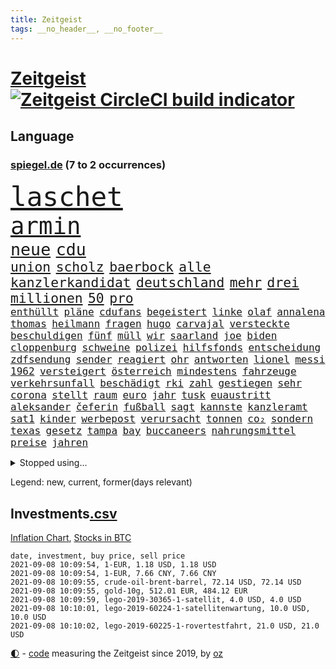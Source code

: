 ```yaml
---
title: Zeitgeist
tags: __no_header__, __no_footer__
---
```


# [Zeitgeist](https://oliz.io/zeitgeist/) [![Zeitgeist CircleCI build indicator](https://circleci.com/gh/ooz/zeitgeist.svg?style=shield)](https://circleci.com/gh/ooz/zeitgeist)

## Language

<h3><a href="https://www.spiegel.de" target="_blank">spiegel.de</a> (7 to 2 occurrences)</h3>
<p style="font-family:monospace">
<span style="font-size:32pt"><a href="news_links.html#laschet" class="current">laschet</a></span>
<br>
<span style="font-size:28pt"><a href="news_links.html#armin" class="current">armin</a></span>
<br>
<span style="font-size:20pt"><a href="news_links.html#neue" class="current">neue</a></span>
<span style="font-size:20pt"><a href="news_links.html#cdu" class="current">cdu</a></span>
<br>
<span style="font-size:16pt"><a href="news_links.html#union" class="current">union</a></span>
<span style="font-size:16pt"><a href="news_links.html#scholz" class="current">scholz</a></span>
<span style="font-size:16pt"><a href="news_links.html#baerbock" class="current">baerbock</a></span>
<span style="font-size:16pt"><a href="news_links.html#alle" class="current">alle</a></span>
<span style="font-size:16pt"><a href="news_links.html#kanzlerkandidat" class="current">kanzlerkandidat</a></span>
<span style="font-size:16pt"><a href="news_links.html#deutschland" class="current">deutschland</a></span>
<span style="font-size:16pt"><a href="news_links.html#mehr" class="current">mehr</a></span>
<span style="font-size:16pt"><a href="news_links.html#drei" class="current">drei</a></span>
<span style="font-size:16pt"><a href="news_links.html#millionen" class="current">millionen</a></span>
<span style="font-size:16pt"><a href="news_links.html#50" class="current">50</a></span>
<span style="font-size:16pt"><a href="news_links.html#pro" class="current">pro</a></span>
<br>
<span style="font-size:12pt"><a href="news_links.html#enthüllt" class="current">enthüllt</a></span>
<span style="font-size:12pt"><a href="news_links.html#pläne" class="current">pläne</a></span>
<span style="font-size:12pt"><a href="news_links.html#cdufans" class="new">cdufans</a></span>
<span style="font-size:12pt"><a href="news_links.html#begeistert" class="current">begeistert</a></span>
<span style="font-size:12pt"><a href="news_links.html#linke" class="current">linke</a></span>
<span style="font-size:12pt"><a href="news_links.html#olaf" class="current">olaf</a></span>
<span style="font-size:12pt"><a href="news_links.html#annalena" class="current">annalena</a></span>
<span style="font-size:12pt"><a href="news_links.html#thomas" class="current">thomas</a></span>
<span style="font-size:12pt"><a href="news_links.html#heilmann" class="new">heilmann</a></span>
<span style="font-size:12pt"><a href="news_links.html#fragen" class="current">fragen</a></span>
<span style="font-size:12pt"><a href="news_links.html#hugo" class="new">hugo</a></span>
<span style="font-size:12pt"><a href="news_links.html#carvajal" class="new">carvajal</a></span>
<span style="font-size:12pt"><a href="news_links.html#versteckte" class="current">versteckte</a></span>
<span style="font-size:12pt"><a href="news_links.html#beschuldigen" class="current">beschuldigen</a></span>
<span style="font-size:12pt"><a href="news_links.html#fünf" class="current">fünf</a></span>
<span style="font-size:12pt"><a href="news_links.html#müll" class="current">müll</a></span>
<span style="font-size:12pt"><a href="news_links.html#wir" class="current">wir</a></span>
<span style="font-size:12pt"><a href="news_links.html#saarland" class="current">saarland</a></span>
<span style="font-size:12pt"><a href="news_links.html#joe" class="current">joe</a></span>
<span style="font-size:12pt"><a href="news_links.html#biden" class="current">biden</a></span>
<span style="font-size:12pt"><a href="news_links.html#cloppenburg" class="current">cloppenburg</a></span>
<span style="font-size:12pt"><a href="news_links.html#schweine" class="current">schweine</a></span>
<span style="font-size:12pt"><a href="news_links.html#polizei" class="current">polizei</a></span>
<span style="font-size:12pt"><a href="news_links.html#hilfsfonds" class="new">hilfsfonds</a></span>
<span style="font-size:12pt"><a href="news_links.html#entscheidung" class="current">entscheidung</a></span>
<span style="font-size:12pt"><a href="news_links.html#zdfsendung" class="new">zdfsendung</a></span>
<span style="font-size:12pt"><a href="news_links.html#sender" class="current">sender</a></span>
<span style="font-size:12pt"><a href="news_links.html#reagiert" class="current">reagiert</a></span>
<span style="font-size:12pt"><a href="news_links.html#ohr" class="new">ohr</a></span>
<span style="font-size:12pt"><a href="news_links.html#antworten" class="current">antworten</a></span>
<span style="font-size:12pt"><a href="news_links.html#lionel" class="current">lionel</a></span>
<span style="font-size:12pt"><a href="news_links.html#messi" class="current">messi</a></span>
<span style="font-size:12pt"><a href="news_links.html#1962" class="current">1962</a></span>
<span style="font-size:12pt"><a href="news_links.html#versteigert" class="current">versteigert</a></span>
<span style="font-size:12pt"><a href="news_links.html#österreich" class="current">österreich</a></span>
<span style="font-size:12pt"><a href="news_links.html#mindestens" class="current">mindestens</a></span>
<span style="font-size:12pt"><a href="news_links.html#fahrzeuge" class="current">fahrzeuge</a></span>
<span style="font-size:12pt"><a href="news_links.html#verkehrsunfall" class="current">verkehrsunfall</a></span>
<span style="font-size:12pt"><a href="news_links.html#beschädigt" class="current">beschädigt</a></span>
<span style="font-size:12pt"><a href="news_links.html#rki" class="current">rki</a></span>
<span style="font-size:12pt"><a href="news_links.html#zahl" class="current">zahl</a></span>
<span style="font-size:12pt"><a href="news_links.html#gestiegen" class="current">gestiegen</a></span>
<span style="font-size:12pt"><a href="news_links.html#sehr" class="current">sehr</a></span>
<span style="font-size:12pt"><a href="news_links.html#corona" class="current">corona</a></span>
<span style="font-size:12pt"><a href="news_links.html#stellt" class="current">stellt</a></span>
<span style="font-size:12pt"><a href="news_links.html#raum" class="current">raum</a></span>
<span style="font-size:12pt"><a href="news_links.html#euro" class="current">euro</a></span>
<span style="font-size:12pt"><a href="news_links.html#jahr" class="current">jahr</a></span>
<span style="font-size:12pt"><a href="news_links.html#tusk" class="current">tusk</a></span>
<span style="font-size:12pt"><a href="news_links.html#euaustritt" class="current">euaustritt</a></span>
<span style="font-size:12pt"><a href="news_links.html#aleksander" class="new">aleksander</a></span>
<span style="font-size:12pt"><a href="news_links.html#čeferin" class="new">čeferin</a></span>
<span style="font-size:12pt"><a href="news_links.html#fußball" class="current">fußball</a></span>
<span style="font-size:12pt"><a href="news_links.html#sagt" class="current">sagt</a></span>
<span style="font-size:12pt"><a href="news_links.html#kannste" class="new">kannste</a></span>
<span style="font-size:12pt"><a href="news_links.html#kanzleramt" class="current">kanzleramt</a></span>
<span style="font-size:12pt"><a href="news_links.html#sat1" class="current">sat1</a></span>
<span style="font-size:12pt"><a href="news_links.html#kinder" class="current">kinder</a></span>
<span style="font-size:12pt"><a href="news_links.html#werbepost" class="new">werbepost</a></span>
<span style="font-size:12pt"><a href="news_links.html#verursacht" class="current">verursacht</a></span>
<span style="font-size:12pt"><a href="news_links.html#tonnen" class="current">tonnen</a></span>
<span style="font-size:12pt"><a href="news_links.html#co₂" class="current">co₂</a></span>
<span style="font-size:12pt"><a href="news_links.html#sondern" class="current">sondern</a></span>
<span style="font-size:12pt"><a href="news_links.html#texas" class="current">texas</a></span>
<span style="font-size:12pt"><a href="news_links.html#gesetz" class="current">gesetz</a></span>
<span style="font-size:12pt"><a href="news_links.html#tampa" class="current">tampa</a></span>
<span style="font-size:12pt"><a href="news_links.html#bay" class="current">bay</a></span>
<span style="font-size:12pt"><a href="news_links.html#buccaneers" class="new">buccaneers</a></span>
<span style="font-size:12pt"><a href="news_links.html#nahrungsmittel" class="new">nahrungsmittel</a></span>
<span style="font-size:12pt"><a href="news_links.html#preise" class="current">preise</a></span>
<span style="font-size:12pt"><a href="news_links.html#jahren" class="current">jahren</a></span>
</p>
<details>
<summary>Stopped using...</summary>
<p class="former" style="font-size:12pt">
legte(324) a2(323) aufgefallen(323) linie(323) mächtige(323) haseloff(322) nannte(322) reiner(322) unterschiede(322) walter(322) alltag(321) anstieg(321) brutale(321) draußen(321) sicherheitsbehörden(321) tieren(321) unserem(321) vergeben(321) zeremonie(321) ziele(321) ausgang(320) beschimpft(320) diskussion(320) enger(320) getan(320) gewissen(320) lisa(320) scheinen(320) abgeordneten(319) arbeitsplatz(319) beleidigungen(319) bielefeld(319) brücke(319) elefanten(319) globalen(319) jörg(319) luis(319) meuthen(319) missachtet(319) nachwuchs(319) scheidet(319) solle(319) taten(319) usjustizministerium(319) verriet(319) versorgt(319) viertel(319) vision(319) wolfgang(319) äthiopien(319) attentat(318) augen(318) erstaunlich(318) haftstrafe(318) harter(318) oppositionellen(318) ronald(318) schulkinder(318) temperaturen(318) tourismus(318) verlegt(318) vorschläge(318) 42(317) deutlichen(317) digitale(317) dominiert(317) emotional(317) explodieren(317) flughäfen(317) freiheitsstrafe(317) gaga(317) gleiche(317) grenzen(317) kostenlose(317) kretschmer(317) maß(317) ministerpräsidenten(317) riss(317) tiktok(317) tweet(317) versehentlich(317) zweitligist(317) äußerst(317) aufregung(316) bodo(316) coronainfektionen(316) dienen(316) entlassen(316) erfahrung(316) favoriten(316) gekündigt(316) gerecht(316) meghan(316) monatelang(316) moore(316) natur(316) planeten(316) ramelow(316) umwelt(316) uswirtschaft(316) wild(316) zustand(316) ausflug(315) beschwerden(315) coronalockdown(315) funktioniert(315) hass(315) lager(315) länderchefs(315) partys(315) passt(315) podium(315) rollstuhl(315) serien(315) sohnes(315) studium(315) umgehend(315) umweltministerin(315) usgericht(315) verfolgte(315) verhindert(315) warentest(315) zwang(315) überprüft(315) 2017(314) aufhebung(314) betrug(314) drohte(314) feier(314) finanziell(314) gedauert(314) geistliche(314) genutzt(314) höchst(314) lüge(314) mutige(314) obama(314) positive(314) spiels(314) verbringen(314) verletzung(314) vorsitzende(314) vorzeitige(314) wahlbetrug(314) coronaschnelltests(313) ehefrau(313) gast(313) herzogin(313) lunge(313) moderna(313) oliver(313) schmidt(313) umsatz(313) verschiebt(313) weltverband(313) werkzeug(313) woran(313) zuständige(313) annehmen(312) auseinandersetzungen(312) beachten(312) befand(312) brauchte(312) brown(312) entsteht(312) gefährden(312) heran(312) sache(312) verdächtiger(312) weltgesundheitsorganisation(312) wirtschaftlichen(312) bestellt(311) brinkhaus(311) chinesische(311) historische(311) koch(311) künftigen(311) lieben(311) mut(311) ralph(311) schwierigen(311) unionsfraktionschef(311) verändern(311) vorstandschef(311) aufruf(310) elektroauto(310) flüchten(310) fußballprofi(310) geburt(310) gelöst(310) gestrichen(310) irans(310) medikamente(310) mitteln(310) normalität(310) oma(310) parlamentswahl(310) taiwan(310) teamkollegen(310) unterzahl(310) üben(310) attila(309) bull(309) entscheidende(309) hildmann(309) jüngeren(309) medikament(309) nawalnys(309) oppositionelle(309) ringt(309) schlagzeilen(309) smith(309) sprang(309) valley(309) zusammenarbeit(309) zwillinge(309) dieselskandal(308) frachter(308) gewässern(308) laura(308) normale(308) ratgeberkolumne(308) schwarzwald(308) schönsten(308) shutdown(308) wuhan(308) aufschwung(307) chefin(307) konzentrieren(307) taktik(307) trauen(307) 52(306) barack(306) christdemokraten(306) demonstrationen(306) erbe(306) geländewagen(306) leitet(306) optimistisch(306) razzien(306) schmerzen(306) skepsis(306) vermeintlichen(306) 23(305) belegt(305) boden(305) ermittlern(305) perfekte(305) selben(305) tatverdächtigen(305) womit(305) gründung(304) nachweis(304) rollen(304) segen(304) zusammenhalt(304) zwischenzeitlich(304) extremen(303) nerven(303) politologe(303) schlechtes(303) afrikanischen(302) distanziert(302) echten(302) erschöpft(302) green(302) grundgesetz(302) lernt(302) loswerden(302) transporter(302) aufgetreten(301) kanzlerschaft(301) verkehrschaos(301) dominanz(300) negative(300) schnellen(300) testet(300) volle(300) wien(300) 17jährigen(299) aufstellen(299) spotify(299) 2030(298) aufarbeitung(298) erkrankten(298) erschießt(298) kostenlos(298) uni(298) aktie(297) apotheken(297) eindämmung(297) gewahrsam(297) kate(297) laufenden(297) rivale(297) usrepräsentantenhaus(297) zusammenstoß(297) kippt(296) prompt(296) registrieren(296) top(296) ansteckend(295) landesweit(295) sergio(295) 40000(294) arminia(294) ergebnissen(294) einbruch(293) justizminister(293) bangt(292) coronaviruspandemie(292) strengen(292) vorbereitung(292) wendet(292) begeben(291) general(291) riskant(291) feuert(290) mitarbeiterin(290) tätern(290) wandel(290) hafen(289) tennisspieler(289) betreibt(288) eigenes(288) freiwilligen(288) jacob(288) kapitel(288) kräfte(288) syrer(288) automatisch(287) insolvenz(287) schneiden(287) steigern(287) tansania(287) telegram(287) tinder(287) aufgaben(286) hausarrest(286) untergebracht(286) 2010(285) unsicher(285) coronaauflagen(284) uhaft(284) insolvenzen(283) krisen(283) stürzen(283) gegenzug(282) kassieren(282) schönste(282) kandidatur(281) revanche(281) royale(281) schritten(281) sprung(281) tony(281) hinweis(280) pleitewelle(280) vereidigt(280) 2009(279) beschuldigte(279) angeboten(278) angewiesen(278) thüringer(278) abiy(277) beobachtung(277) ursprünglich(277) erforscht(276) erhöhung(276) fußballweltmeister(276) dauert(275) erprobt(275) veränderungen(275) vertraute(274) vorgenommen(273) afrikas(272) geist(272) sank(272) tanzen(272) herausforderungen(271) tigray(271) empfangen(270) inselstaat(270) unterbrochen(270) wettert(270) bbc(269) mittelpunkt(269) service(269) inhaftierten(267) segeln(267) christina(266) karliczek(266) roethe(266) ufer(266) disziplin(265) tragische(265) ferien(264) sicherheitsvorkehrungen(264) weiterkommen(264) päckchen(263) dobrindt(261) empfänger(261) zentimeter(261) bonn(259) clooney(257) marine(257) sammeln(257) hitler(255) strukturen(255) verursachte(254) fabian(253) koblenz(253) bären(252) podest(252) schadensersatz(251) theoretisch(251) herzinfarkt(250) prüfer(249) rückte(249) page(247) nachkommen(246) reif(245) rächen(245) chrupalla(243) morrison(243) einreiseregeln(242) handgranate(242) bundestagsabgeordnete(240) rekorde(240) astrazenecaimpfstoff(239) aufgespürt(238) clever(236) drinnen(233) ehrt(233) ios(233) hungern(232) inhaftierung(232) spannung(232) spielende(230) sms(229) serviert(227) norditalien(226) straflager(225) dosis(224) ausgegangen(223) urlaubsinsel(223) hacken(220) monarchin(220) commerzbank(219) unterschrift(218) höheres(217) trainers(216) verbraucht(216) juristische(215) extra(213) zwingend(211) exprofi(209) währung(209) hochansteckende(208) amazons(207) südafrikanischen(207) verliehen(207) absolvieren(206) häusern(206) sondersitzung(205) turnerin(205) fotografiert(204) schuf(203) ussender(202) fuhren(201) unterscheidet(201) abouchakerprozess(200) datingapp(200) peilt(200) umarmung(200) ausflüge(198) management(198) pokal(198) anreize(197) mediatorin(196) sprengkörper(196) trinken(196) karriereende(195) wählern(194) desinformation(193) bundesweiten(192) ergab(190) grab(190) nachgebessert(189) stören(189) total(189) abreise(188) tierschutz(188) abberufen(187) auge(187) geschrumpft(187) behindern(186) iii(186) alfons(185) hörmann(185) börsengang(183) panzer(183) beurlaubt(182) walterborjans(182) elektronischen(180) impfschutz(180) myanmars(180) militärjunta(179) gereicht(178) magische(178) ambitioniertes(177) italiener(177) turbulenzen(177) neuanfang(176) angriffs(174) schiedsrichterinnen(174) fluggesellschaft(172) j(172) indigenen(171) arroganz(170) grundrechte(170) kaffee(170) mitgebracht(169) oprah(169) winfrey(169) ruin(166) verstörend(166) beeindruckt(165) don't(165) kritischer(165) typ(165) zurückholen(165) schlangenlinien(164) aufzuheben(163) verbots(162) buffett(161) freizugeben(161) warren(161) elfjährigen(159) katalanen(158) zdfintendant(156) ärmsten(156) premierministerin(155) südosten(155) wilderer(155) redaktion(154) adams(153) lokführern(153) coronarestriktionen(152) einsätzen(152) sagten(151) südamerika(151) anziehen(150) rinder(150) ukrainischen(150) gekracht(149) unverantwortlich(149) bargeld(147) topfavorit(147) sicherheitslücke(146) disqualifikation(144) ermittlungsverfahren(144) l(144) ausreichen(143) negativer(143) dingen(142) gebeten(142) reformieren(142) verbotenen(142) sexuellem(141) long(138) methan(138) escooter(137) forscht(137) passau(137) rekordtief(136) einladen(135) mittelamerika(135) streaming(135) vehement(135) regionale(133) luftfilter(132) pillen(132) fonds(130) kompetenzen(130) käse(130) stocken(129) drittstaaten(128) kubicki(126) altersgruppe(125) gew(124) querdenkerdemos(124) zugunglück(124) vorgesetzten(123) begründete(122) nett(122) aufhören(121) schwimmstar(120) uneins(120) fasst(119) verabschiedete(119) zwischenfall(118) inland(117) rückzahlung(117) unwürdige(117) verwirrt(117) vollzieht(117) club(115) sloweniens(115) geplanter(114) zufriedener(113) ehrgeizigere(112) versammlungsverbote(112) öffneten(112) notwendigen(111) eingeschläfert(110) krisenland(110) springreiten(110) klagte(109) lebensgefährlichen(109) maßstab(109) geschleudert(108) komme(107) spritzen(107) abwarten(106) berechnungen(106) genesen(106) militärische(106) vorbehalt(106) 31jährigen(105) disziplinen(105) kahn(105) massentests(105) simone(105) unschlagbar(105) cotrainer(104) nördlich(104) beschlossene(103) haaren(102) stolpert(102) versprochenen(102) weltklimarat(102) abgefeuert(101) cdukanzlerkandidaten(101) durchsuchung(101) moldau(100) ausgehen(99) rauschgift(99) stromerzeugung(99) svenja(99) catherine(97) co₂preis(97) gefängnisstrafen(97) vierjähriger(97) querdenkerbewegung(96) spdchef(96) spiegelanalyse(96) rentnern(94) ungeliebten(94) disziplinarkammer(93) gastronomen(93) färbt(92) angereist(91) bremste(91) düsteres(91) heben(91) populistischen(91) set(91) 48jähriger(90) ankam(90) aussetzung(90) familienurlaub(90) jonathan(90) maaßens(90) tonne(90) argentinische(89) asphalt(89) durchbruch(89) geburten(89) geprellt(89) absolute(88) heizöl(88) israelischer(88) mutiger(88) reguläre(88) reife(88) vorfahren(88) werdenden(88) alleinerziehende(87) ausgezählt(87) bailey(87) basteln(87) klemmt(87) obamas(87) tattoos(87) bearbeitet(86) kaufte(86) highlight(85) mentale(85) mtv(85) olympiamedaillen(85) saunders(85) agnes(84) bundesfinanzhof(84) datingportal(84) eingeladen(84) flugverkehr(84) hebamme(84) herrn(84) kontinent(84) maier(84) pop(84) legal(83) quartalsverlust(83) sächsische(83) autofahrern(82) einzel(82) erholen(82) erreichten(82) kurzstreckenflüge(82) luftfahrt(82) ängste(82) 110000(81) anlaufen(81) hergestellte(81) hilbert(81) malen(81) down(80) psyche(80) wall(80) abgeschrieben(79) angeschlagene(79) brutalität(79) doppelbesteuerung(79) forscherin(79) leonie(79) tendenzen(79) beweist(78) einwanderer(78) interaktiven(78) lehnte(78) zurückgeschickt(78) agüero(77) cnn(77) empfängerinnen(77) absoluten(76) again(76) landesliste(76) plagiatsvorwürfe(76) treffern(76) weser(76) wettkampf(76) aktionäre(75) auflösen(75) eisschild(75) litauens(75) messern(75) offengelegt(75) schweinen(75) verwandeln(74) 47jähriger(73) basieren(73) bezichtigt(73) coronabürgertests(73) immunisierungsquote(73) reserve(73) umfang(73) vatikans(73) abschieben(72) biles(72) psychologen(72) viking(72) wahlfälschung(72) bevorzugt(71) biergarten(71) entwerfen(71) unglaublichen(71) ausgestellt(70) exilbelarussen(70) fox(70) honorare(70) linkenabgeordnete(70) olympiapremiere(70) oppositionsführerin(70) positionierte(70) teamleiter(70) zweifelhaften(70) abgekommen(69) appentwickler(69) flair(69) gräbt(69) schmetterlinge(69) spaziergänger(69) toptalent(69) zunehmender(69) alibi(68) county(68) hit(68) nashörner(68) südtirol(68) co₂preise(67) einfachsten(67) eröffnung(67) geordnet(67) heiß(67) netzwerks(67) schultern(67) selbstvermarktung(67) tarife(67) trainingslager(67) verhungern(67) wahlkampfendspurt(67) auszumachen(66) exmanager(66) quatsch(66) sanktionsdrohungen(66) tuchels(66) twittern(66) wohngebäude(66) angeblichem(65) bundesfinanzminister(65) mafiaboss(65) ocean(65) umgestürzte(65) zentralbank(65) angebracht(64) entschärfen(64) indigene(64) qantas(64) 86(63) annamaria(63) auktionshäuser(63) australier(63) clanchef(63) fehlenden(63) ferchichi(63) frühzeitig(63) maul(63) regens(63) umfassende(63) ausländern(62) boko(62) dhl(62) fleischkonzern(62) geleitet(62) haram(62) seither(62) staatspräsidenten(62) verseucht(62) vorprodukten(62) anführer(61) forscherinnen(61) kriegswaffen(61) qualifizierte(61) sifan(61) zufluchtsort(61) glaubten(60) onlineplattform(60) talibanoffensive(60) verbliebene(60) vetter(60) abstände(59) alarmbereitschaft(59) squad(59) tierärzte(59) abbildungen(58) ausnahme(58) gerichten(58) hochwasserschutz(58) vizeministerpräsident(58) ruht(57) verabschieden(57) akkreditierung(56) begleitung(56) erfolgreiches(56) gewitterrisiko(56) ilke(56) kannibale(56) nicaragua(56) ortega(56) tankstelle(56) vormittag(56) campo(55) getrieben(55) nutztieren(55) schimpft(55) vorwarnung(55) achtjähriger(54) extremer(54) impfzertifikate(54) befeuert(53) bolt(53) coronadeltavariante(53) imposante(53) ordentlich(53) schwiegervater(53) banes(52) bratwurst(52) darknet(52) eifel(52) hybrid(52) intimität(52) pflegte(52) reibungslos(52) scooterunfall(52) jacinda(51) kriegsgefangene(51) neuseelands(51) olympiagold(51) prangern(51) strobl(51) verwandten(51) außenseiterin(50) deltamutation(50) emaus(50) hollywoodstar(50) olympischer(50) verharmlost(50) vilnius(50) 49jähriger(49) ausgeübt(49) betriebssystem(49) gewitterfront(49) handlungsbedarf(49) canadier(48) düster(48) ostwestfalen(48) ressort(48) sortieren(48) spdfraktion(48) 9(47) brot(47) fazit(47) great(47) infrastrukturpaket(47) künstlern(47) motivieren(47) petflaschen(47) streitpunkte(47) umwirbt(47) urabstimmung(47) vaart(47) dramen(46) gefangenen(46) onlinewerbung(46) verfehlen(46) aufprall(45) aufregendsten(45) defender(45) ferienzeit(45) kriegsherr(45) malaika(45) mihambo(45) ruiniert(45) schienennetz(45) steven(45) weitspringerin(45) weitsprung(45) a5(44) motoren(44) schimpfte(44) wahlkampfthema(44) aline(43) bewältigung(43) elfmeterschießen(43) grüßt(43) herstellen(43) kontinuierlich(43) spielberg(43) verbotene(43) ausnahmespieler(42) billion(42) norm(42) produktionsfirma(42) verbrennern(42) 1300(41) angreifen(41) köpfe(41) rückstau(41) usain(41) verprügelte(41) vordergrund(41) wetterbedingungen(41) überfluteten(41) afghanistanrückkehrer(40) beendigung(40) grenzschließungen(40) tauchte(40) viertelmillion(40) zurückgewinnen(40) rapperin(39) antike(38) frühestens(38) russen(38) vwtochter(38) zurückgehen(38) aiwangers(37) moris(37) tiefflug(37) zusatzeinnahmen(37) coronastrategie(36) eingefahren(36) geplündert(36) gesungen(36) kopiert(36) lehrergewerkschaft(36) sendebetrieb(36) verfügen(36) voigt(36) 1996(35) aggression(35) alternden(35) cartoonisten(35) eddy(35) karrierecoaches(35) passagen(35) robinhood(35) staatsanwaltschaften(35) unbeschwert(35) auszeit(34) champagner(34) kanadier(34) operiert(34) parlamentarische(34) präsentierte(34) reiserückkehrer(34) bemängeln(33) dfbpokals(33) zuma(33) ältester(33) adresse(32) bundestages(32) hausarbeit(32) krönung(32) lesung(32) pakt(32) 24jährigen(31) hilfslieferungen(31) larry(31) slowenien(31) touristenmassen(31) türkischem(31) verkürzte(31) zähne(31) ätna(31) kathy(30) medizinischer(30) missbrauchsfall(30) plagiatsverdacht(30) spielplatz(30) textstellen(30) vorläufige(30) beeindruckend(29) bestattet(29) onlinebroker(29) sapporo(29) umfangreiche(29) anarchistische(28) betrügerbande(28) cdurechtsaußen(28) gardasee(28) iphonenutzer(28) katastrophenfall(28) sandra(28) starspieler(28) stikochef(28) gelb(27) geplantem(27) nationalparks(27) persischen(27) spioniert(27) appellieren(26) einstufung(26) fußballturnier(26) kubaner(26) no(26) schlamm(26) einführung(25) fingerabdruck(25) planet(25) schweizerin(25) sorgten(25) streaminganbieter(25) kriegsgebieten(24) verhaftungen(24) impfanmeldungen(23) kolumbianische(23) polnischen(23) tags(23) winde(23) wunderschön(23) stromausfällen(22) allgemeinwissen(21) gelockt(21) glaubwürdig(21) imbiss(21) kreuzfahrtschiffe(21) ramaphosa(21) spielzeugkonzern(21) sportlern(21) wissenstest(21) beirut(20) buchen(20) dachgesellschaft(20) klimaprogramm(20) kollision(20) regelwerk(20) topmanager(20) vereinbar(20) vwdieselskandal(20) völker(20) 49jährige(19) dlrg(19) kostenlosen(19) ngos(19) strafbefehl(19) wohnungsfenster(19) 87(18) dächer(18) kontroverse(18) sportart(18) superspreadingevent(18) 80jähriger(17) afdchef(17) basketballer(17) begreifen(17) beschädigte(17) bianca(17) gebannt(17) glich(17) hello(17) jacobs(17) lies(17) stallion(17) thee(17) entzieht(16) gehörten(16) komitee(16) megan(16) stolberg(16) unzeit(16) einsam(15) fahrweise(15) gewichtheber(15) glänzen(15) löwen(15) zerstörten(15) aufgeregt(14) auslandsvertretung(14) flutfolgen(14) judo(14) kajakvierer(14) laxe(14) liveblog(14) nena(14) olympiaüberblick(14) olympionikin(14) rauhe(14) skateboarderin(14) sommerspielen(14) totalschaden(14) angestiegen(13) baseball(13) geräten(13) kenne(13) pflichtversicherung(13) verfassungsbeschwerden(13) versicherungspflicht(13) wassermangel(13) wellbrock(13) befürwortet(12) brandkatastrophe(12) interaktive(12) pferde(12) recycelten(12) staatsmedien(12) verprellt(12) asiens(11) betrunkene(11) bezog(11) fegt(11) gibt's(11) stellvertreter(11) umweltministerium(11) unterirdische(11) verwüsteten(11)
</p>
</details>
<p>Legend: <span class="new">new</span>, <span class="current">current</span>, <span class="former">former(days relevant)</span></p>

## Investments[.csv](investments.csv)

[Inflation Chart](https://inflationchart.com),
[Stocks in BTC](https://stonksinbtc.xyz/)

```
date, investment, buy price, sell price
2021-09-08 10:09:54, 1-EUR, 1.18 USD, 1.18 USD
2021-09-08 10:09:54, 1-EUR, 7.66 CNY, 7.66 CNY
2021-09-08 10:09:55, crude-oil-brent-barrel, 72.14 USD, 72.14 USD
2021-09-08 10:09:55, gold-10g, 512.01 EUR, 484.12 EUR
2021-09-08 10:09:59, lego-2019-30365-1-satellit, 4.0 USD, 4.0 USD
2021-09-08 10:10:01, lego-2019-60224-1-satellitenwartung, 10.0 USD, 10.0 USD
2021-09-08 10:10:02, lego-2019-60225-1-rovertestfahrt, 21.0 USD, 21.0 USD
```

<footer>
<a href="javascript:toggleTheme()" class="nav">🌓</a>
- <a href="https://github.com/ooz/zeitgeist">code</a> measuring the Zeitgeist since 2019, by <a href="https://oliz.io">oz</a>
</footer>
